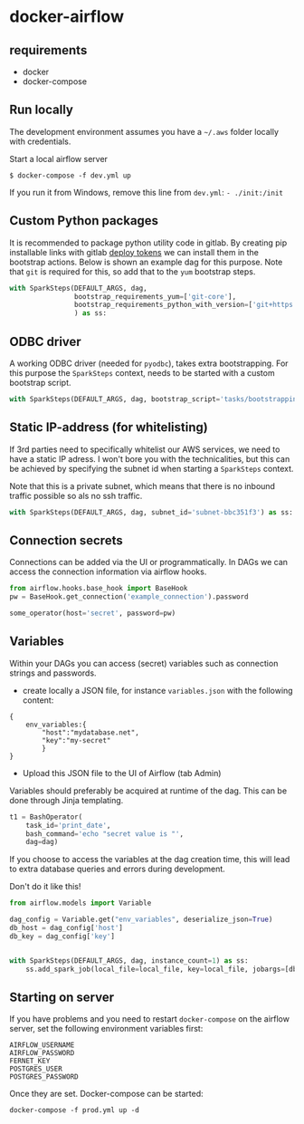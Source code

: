 # docker-airflow

## requirements
* docker
* docker-compose

## Run locally

The development environment assumes you have a `~/.aws` folder locally with credentials.

Start a local airflow server

`$ docker-compose -f dev.yml up`

If you run it from Windows, remove this line from `dev.yml`: `- ./init:/init`

## Custom Python packages
It is recommended to package python utility code in gitlab. By creating pip installable links with gitlab [deploy
tokens](https://docs.gitlab.com/ee/user/project/deploy_tokens/) we can install them in the bootstrap actions. 
Below is shown an example dag for this purpose. Note that `git` is required for this, so add that to the
`yum` bootstrap steps.

```python
with SparkSteps(DEFAULT_ARGS, dag,
                bootstrap_requirements_yum=['git-core'],
                bootstrap_requirements_python_with_version=['git+https://<username>:<deploy-token>@gitlab.com/repo.git']
                ) as ss:
```

## ODBC driver
A working ODBC driver (needed for `pyodbc`), takes extra bootstrapping. For this purpose the `SparkSteps` context, 
needs to be started with a custom bootstrap script.

```python
with SparkSteps(DEFAULT_ARGS, dag, bootstrap_script='tasks/bootstrapping/odbc.sh') as ss:
```


## Static IP-address (for whitelisting)
If 3rd parties need to specifically whitelist our AWS services, we need to have a static IP adress. I won't bore you
with the technicalities, but this can be achieved by specifying the subnet id when starting a `SparkSteps` context.

Note that this is a private subnet, which means that there is no inbound traffic possible so als no ssh traffic.

```python
with SparkSteps(DEFAULT_ARGS, dag, subnet_id='subnet-bbc351f3') as ss:
```


## Connection secrets
Connections can be added via the UI or programmatically. In DAGs we can access the connection information via
airflow hooks.

```python
from airflow.hooks.base_hook import BaseHook
pw = BaseHook.get_connection('example_connection').password

some_operator(host='secret', password=pw)
```

## Variables
Within your DAGs you can access (secret) variables such as connection strings and passwords. 
- create locally a JSON file, for instance `variables.json` with the following content:
```
{
    env_variables:{
        "host":"mydatabase.net", 
        "key":"my-secret"
        }
}
```

- Upload this JSON file to the UI of Airflow (tab Admin)

Variables should preferably be acquired at runtime of the dag. This can be done through Jinja templating.

```python
t1 = BashOperator(
    task_id='print_date',
    bash_command='echo "secret value is "',
    dag=dag)
```

If you choose to access the variables at the dag creation time, this will lead to extra database queries and errors
during development. 

Don't do it like this!
```python
from airflow.models import Variable

dag_config = Variable.get("env_variables", deserialize_json=True)
db_host = dag_config['host']
db_key = dag_config['key']


with SparkSteps(DEFAULT_ARGS, dag, instance_count=1) as ss:
    ss.add_spark_job(local_file=local_file, key=local_file, jobargs=[db_host, db_key])

```


## Starting on server
If you have problems and you need to restart `docker-compose` on the airflow server, set the following environment
variables first:

```text
AIRFLOW_USERNAME
AIRFLOW_PASSWORD
FERNET_KEY
POSTGRES_USER
POSTGRES_PASSWORD
```

Once they are set. Docker-compose can be started:

`docker-compose -f prod.yml up -d`


